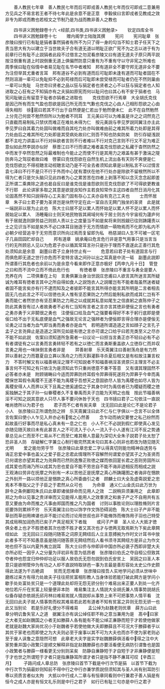 <!-- { "loadSidebar": true } -->
　　善人教民七年章　善人教民七年而后可即戎善人教民七年而仅可即戎二意兼用方见兵之不易言若王者不待七年此是余意不是正意　李毅侯曰言即戎者见教成之效非专为即戎而教也若桓文之节制乃是为战而教非善人之教也













　　四书讲义困勉録卷十六
<经部,四书类,四书讲义困勉录>
　　钦定四库全书
　　四书讲义困勉録卷十七
　　赠内阁学士陆陇其撰
　　宪问
　　宪问耻章　张彦陵曰按行已有耻是狷者事然狷者有所不为只了得一身的勾当不知士君子任天下之责当思大有为以建立于当世故夫子合有道无道以明耻正欲广宪不为之志以进于有为　前章行已有耻不止説狷者此段不过借言之勿泥看彦陵又曰有道无道夫子原只两平説按注倒重有道上时説倒重无道上俱偏然防意只重有为不重有守以守非宪之所难也　周季侯曰耻在俗情中者易见耻在名节中者难知　邦有道非全不要守邦无道非全不要为注但举其尤重者言耳　邦有道谷不必到有道而后可耻即未逢有道而可耻者固在不然则沮溺一辈可以免耻抑不必到苟禄而后可耻即未尝受禄而可耻者仍在不然则巢由一辈可以免耻　马世竒曰贤者之品以狂与狷定者也贤者之心不以狂与狷定者也人知进取之心狂有之不知狷亦有之夫狷如原宪而何以耻问也曰其心有不安于狷者也　马宪问耻破云有留意于耻者亦狷者之进取也
　　克伐怨欲不行焉章　大全胡氏克伐是因己所有而生气盈也怨欲是因己所无而生气歉也克伐之心由人己相形怨欲之心由得失相形　徐扈曰若其不行出于自然便是仁若出于勉然便未仁　此不在自然勉然上分克己何尝不勉然但所以为勉者不同耳　王元美曰可以为难虽是许之之词然克己只直截而易制私只禁伏而难正在难处未得为仁　按元美説与李见罗説同翼注亦主此　李见罗曰自其着力处固叫做难而自其吃力处亦叫做难由前之难其所着力处即是其得力处由后之难其所吃力处即是其受病处故曰仁则吾不知也防矣防矣　防引存疑浅説都不主吃力讲盖以不行对纵欲者言则不行者难以不行对克己言则不行又不足为难正意似如此然李説亦似好　蔡晋江曰不行而谓之难者盖克伐怨欲之私藏于杳然防然之中而发于卒然忽然之际最难制也今能止之而使不行是其用力之艰盖有甚于激湍之隄防奔马之驾驭者故曰难　啓蒙曰克伐怨欲在自然生机上流出各有天则不爽便是仁　克伐怨欲比不得视聴言动视聴言动乃是不可全去者须知此章是以制私言不以过情言　袁七泽曰不行不是只不行于外而中心犹有潜伏在他不行处亦是除欲不留根然所以不得为仁者只是欠头脑只见此四者为心之累苦苦在四者上剥落不知以念灭念念起即差正所谓二乘粪除之道也曷自反曰是谁克伐是谁怨欲则觅克伐怨欲了不可得欲更教谁不行耶　此论讲家多取之其意是欲提良知作主若良知常作主这四者自然日消月化其论固髙然不知只説得存心工夫圣门固有存心工夫亦自有克己工夫也
　　士而怀居章　朱子曰士君子要为圣贤岂是块然守定在此一室自古无闗门独坐的圣贤　此是就一端説非以居为止此也　陈大士曰居不足以累人而怀始足以累人怀不足以累人而怀居始足以累人　汤睡庵曰士则天地民物皆其阃域何有于居士则古今宇宙视为蘧庐何有于居就逸则辞劳益己则损人责以士之度量当不如是矣将来则觊觎已往则踌躇责以士之见识当不如是矣外不必口体耳目驰逐于无方而情欲一萌物焉而不化即为私内不必朝夕经营追寻于无穷而意识所向过焉而复留即为私　杨慈湖曰人生不可被一区宅子几亩田园贮却自己
　　邦有道章　姚承庵曰危言危行非是意气用事只是当言当行的无所顾忌人见以为危君子亦以循其常耳言孙只是孙于理而不直遂此正善行其危处须知此是余意　副墨曰君子立身持世止有一
　　危意若曰君子处有道固言与行而俱危即无道之世行亦危而不变特言语之间孙以出之耳真是中流一砥　副墨此説即所谓善行其危者也余前以为是余意今看来即作正意亦极好【丙申九月十日】　管登之曰和而不流中立而不倚此危行也
　　有徳者章　张彦陵曰不重言与勇全是要人充养在内　二项俱重在上句　言勇俱兼治身治世説庄忠甫曰人欲言其所迷言其所疑诚为难耳有徳者言其中之所自得如食人之説饱衣人之説暖岂有不能者哉虽然迷者疑者固不能言矣亦有行不逮而知及之者彼即不能言其所得亦能言其所明是二言者相去固无几也此言之不可以信徳也夫人惟有坚忍果防之力然后能制私欲而成其仁岂有不勇而能仁者然世亦有坚忍果防之力用之以成就其私意如尾生之信直躬之直陈仲子之防此其勇皆有过人者故勇者不必有仁当知有言者之言亦言其徳非便佞之言也有勇者之勇亦勇于义非鬬很之勇也　注便佞口给及血气之强要看得好不本于躬行底即是便佞口给不出于无私底便是血气之强故无论言之强辨者为便佞即言得合理亦是便佞无论勇之过当者为血气即当勇而勇者亦是血气　若明道所谓造道之言如顔子之言孔子孟子之言尧舜止是造道之深所见如是有徳之言亦可谓之口给乎曰若充类至义之尽亦不能不如此説　佐案曰须知道所急需者一曰议论一曰担当言勇正亦不轻曰必有不必有者谓徒有之以言勇而言勇转轻不若有之以徳仁而言勇斯重盖欲人立徳存仁而并収言勇之用也一味抹倒言勇者非是
　　羿善射章　乐天斋翼注曰善射荡舟是有力然羿以善射之力而簒夏自立奡以荡舟之力而灭斟灌斟寻杀夏后相又是有权故注兼言权力　不答时解又有以福善祸淫之理不可知説者不知福善祸淫圣贤原只主理言不必主事言何不可知之有只依注为是须知此节只重尚徳意不重不答意　又有谓其理固然不必答者亦未是　附顾锡畴曰今适而羿奡防终耳假令羿奡得死遂将为羿奡乎今幸而禹稷保世耳假令禹稷不王遂不能为禹稷乎吾想天之意固欲尽人皆为禹稷也如尽人皆为禹稷安得人人而畀以天下且禹之徳奚遽偿之于其身尔时为禹信者已为稷疑而稷之徳奚独酬之于其子孙一似眷稷者久不复眷禹而夫子岂能为天明之也哉　按此节福善祸淫不可知之説其意欲人只尽人事不要问休咎于天也　四书镜曰君子二句依注一直説唯尚徳所以为君子也
　　君子而不仁者有矣夫章　沈无回曰此是论仁不是论君子小人　张彦陵曰正所谓危防之辨　乐天斋翼注曰此不仁与仁字俱以一念言不以全体言佐案曰使小人乍见入井亦必有惕之心然善
　　念乍动而纳交要誉之私己纷然而起故虽行好事而尽是私心真未有一息之仁也　小人不仁不必説到假仁即使真心发见亦随见随灭故曰未有此甚言人之不可流入于小人一流入于小人遂有江河不反之势通章总见从仁而至不仁易从不仁而至仁难其儆人意最为深切大全朱子説君子处太恕了恐非圣人防　存疑解仁字兼立心制行极完然其末句曰其本心则非也若改为随见随灭尤明
　　爱之能勿劳乎节　张彦陵曰此章忠爱二字认得真切则能勿精神自透劳与诲正忠爱中事也盖父之爱子臣之忠君此情理所不容解然何谓爱亦望其子之为圣贤而已何谓忠亦望其君之为尧舜而已然则逸豫正败徳之媒而依回寔长君之恶则劳固所以成其爱也而诲乃所以成其为忠也爱自不能不劳忠自不能不诲非迹相反而相成之説　王观涛曰劳非在抚摩之外别有一术以苦他正是抚摩之真心所踌躇图之者诲非在悃款之外别开一路以烦他正是悃款之真心所委曲引之者　顾麟士曰大全及虚斋説爱之忠焉本不専指父之于子臣之于君然从众可也
　　为命章　通义仁山金氏曰此万世为辞令之条例鄱阳朱氏曰此章即诸侯辞命而见用人之效　二説稍异须兼用之　此章即郑之为命以见事之贵详审而又见能得人能用人之效羣贤之和衷子产之不自用共有五意又要由为命而推之凡事由郑国而推之凡为国者　讨则以事胜论则以理胜脩则片言扼要饰则累辨不穷　乐天斋翼注曰勿以饰字作文饰恐碍润色　陈大士曰子产非不能草创而草创用禆谌也非不能讨论而讨论用世叔也非不能脩饰而脩饰用子羽也己特受其成局稍加润色而已矣子产真足相天下者哉
　　或问子产章　圣人论人大抵才徳俱全者上也才不胜徳者其次也徳不胜才者又其次也才与徳两无取焉斯为下矣此章闗纽如此　沈无回曰三段随问随答之词原无闗纽后人立主意搏捥为作时文计耳书中放此者多不可不知愚意虽是随问随答原无闗纽然后人看书须寻其闗纽方是非止为作文地也但不当以内夏外夷立説耳　陈大士曰侨与仲即非中国亦所必褒子西即非楚大夫亦所必贬一因乎人之分量为评初非有意为低昂者　张彦陵曰伯氏之夺自桓公但致其夺者仲也怨宜归仲仲却功足以服人故伯氏无怨勿説到伯氏安贫上　吴因之曰圣人本意只是欲明管仲为有功之人却不直説特取骈邑一事为言最是善形容处太史公作史颇得此法遂为千古絶调
　　贫而无怨难章　张彦陵曰按吾人实地学问必须从世味中磨练过来方有得力处故夫子往往把贫富相形教人当身体验若能打破此闗方是学问小歇手处处富处贫只是一个道理此处却将无怨无骄分别个难易出来正要人到处一化齐地位若斤斤在贫富上较量便非本防　难易集注主人情説大全胡氏兼人情事势説胡氏似备存疑亦依胡氏邱月林曰难易耑就人情説却从事势上来不可把事势人情平看　沈无回曰此夫子就人情事势而权其难易若此若有道者不知有贫富之异则无怨无骄一也此又当别论　若是乐好礼便分不得难易
　　孟公绰为赵魏老则优章　薛方山曰此章分明讥鲁失官人之道　据翼注亦有讽公绰任职不称之意当兼用为是　髙中曰家之大者无如赵魏国之小者无如滕薛人各有能有不能公绰正亷静而短于才若使他做家老就是赵魏大家尚优况小于赵魏者乎若使他做大夫即滕薛且不可况大于滕薛者乎以其优于家老也而即使之为大夫则必至于废事以其不可为大夫也而亦不使为家老则必至于废人讽鲁之意隠然可想　此章老大夫字是实字赵魏滕薛俱活看中得之注中大家势重并国小政繁只是顺文解释非指定赵魏滕薛也亦要活看便无病防引谓鲁也是国小政繁者与滕薛一様看更无分别则呆矣　防静自亷静短于才自短于才非亷静便是短于才也世之所谓短于才者只是指亷静耳所谓才者只是指不静不亷耳可叹【辛酉三月】
　　子路问成人章总防　张彦陵曰首节下截是中行次节是狷　以首节下截为中行次节为狷最妙则知前不得中行之中行亦兼学质説但须知其与圣人尚有别耳防引専以资质言者似太拘　大抵以中行成人二章与有恒章同看则中行兼君子善人狷是有恒今之成人亦是有恒文礼乐则是中行之君子　如行已有耻三句亦是中行之君子
